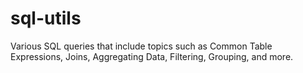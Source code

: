 # sql-utils
Various SQL queries that include topics such as Common Table Expressions, Joins, Aggregating Data, Filtering, Grouping, and more.
